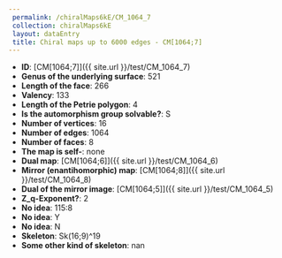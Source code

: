 ```yaml
--- 
 permalink: /chiralMaps6kE/CM_1064_7 
 collection: chiralMaps6kE
 layout: dataEntry
 title: Chiral maps up to 6000 edges - CM[1064;7]
---
```


- **ID**: [CM[1064;7]]({{ site.url }}/test/CM_1064_7)
- **Genus of the underlying surface**: 521
- **Length of the face**: 266
- **Valency**: 133
- **Length of the Petrie polygon**: 4
- **Is the automorphism group solvable?**: S
- **Number of vertices**: 16
- **Number of edges**: 1064
- **Number of faces**: 8
- **The map is self-**: none
- **Dual map**: [CM[1064;6]]({{ site.url }}/test/CM_1064_6)
- **Mirror (enantihomorphic) map**: [CM[1064;8]]({{ site.url }}/test/CM_1064_8)
- **Dual of the mirror image**: [CM[1064;5]]({{ site.url }}/test/CM_1064_5)
- **Z_q-Exponent?**: 2
- **No idea**:  115:8
- **No idea**: Y
- **No idea**: N
- **Skeleton**: Sk(16;9)^19
- **Some other kind of skeleton**: nan
